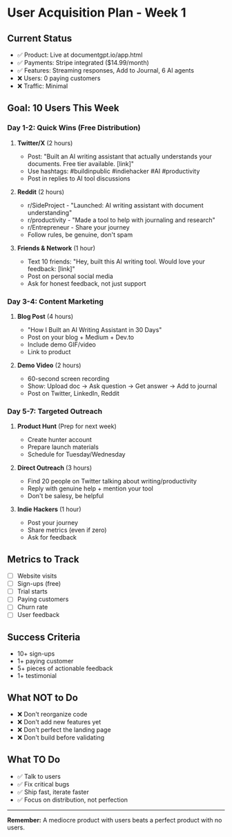 # User Acquisition Plan - Week 1

## Current Status
- ✅ Product: Live at documentgpt.io/app.html
- ✅ Payments: Stripe integrated ($14.99/month)
- ✅ Features: Streaming responses, Add to Journal, 6 AI agents
- ❌ Users: 0 paying customers
- ❌ Traffic: Minimal

## Goal: 10 Users This Week

### Day 1-2: Quick Wins (Free Distribution)
1. **Twitter/X** (2 hours)
   - Post: "Built an AI writing assistant that actually understands your documents. Free tier available. [link]"
   - Use hashtags: #buildinpublic #indiehacker #AI #productivity
   - Post in replies to AI tool discussions

2. **Reddit** (2 hours)
   - r/SideProject - "Launched: AI writing assistant with document understanding"
   - r/productivity - "Made a tool to help with journaling and research"
   - r/Entrepreneur - Share your journey
   - Follow rules, be genuine, don't spam

3. **Friends & Network** (1 hour)
   - Text 10 friends: "Hey, built this AI writing tool. Would love your feedback: [link]"
   - Post on personal social media
   - Ask for honest feedback, not just support

### Day 3-4: Content Marketing
1. **Blog Post** (4 hours)
   - "How I Built an AI Writing Assistant in 30 Days"
   - Post on your blog + Medium + Dev.to
   - Include demo GIF/video
   - Link to product

2. **Demo Video** (2 hours)
   - 60-second screen recording
   - Show: Upload doc → Ask question → Get answer → Add to journal
   - Post on Twitter, LinkedIn, Reddit

### Day 5-7: Targeted Outreach
1. **Product Hunt** (Prep for next week)
   - Create hunter account
   - Prepare launch materials
   - Schedule for Tuesday/Wednesday

2. **Direct Outreach** (3 hours)
   - Find 20 people on Twitter talking about writing/productivity
   - Reply with genuine help + mention your tool
   - Don't be salesy, be helpful

3. **Indie Hackers** (1 hour)
   - Post your journey
   - Share metrics (even if zero)
   - Ask for feedback

## Metrics to Track
- [ ] Website visits
- [ ] Sign-ups (free)
- [ ] Trial starts
- [ ] Paying customers
- [ ] Churn rate
- [ ] User feedback

## Success Criteria
- 10+ sign-ups
- 1+ paying customer
- 5+ pieces of actionable feedback
- 1+ testimonial

## What NOT to Do
- ❌ Don't reorganize code
- ❌ Don't add new features yet
- ❌ Don't perfect the landing page
- ❌ Don't build before validating

## What TO Do
- ✅ Talk to users
- ✅ Fix critical bugs
- ✅ Ship fast, iterate faster
- ✅ Focus on distribution, not perfection

---

**Remember:** A mediocre product with users beats a perfect product with no users.
